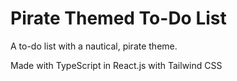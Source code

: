 # Pirate Themed To-Do List

A to-do list with a nautical, pirate theme.

Made with TypeScript in React.js with Tailwind CSS


